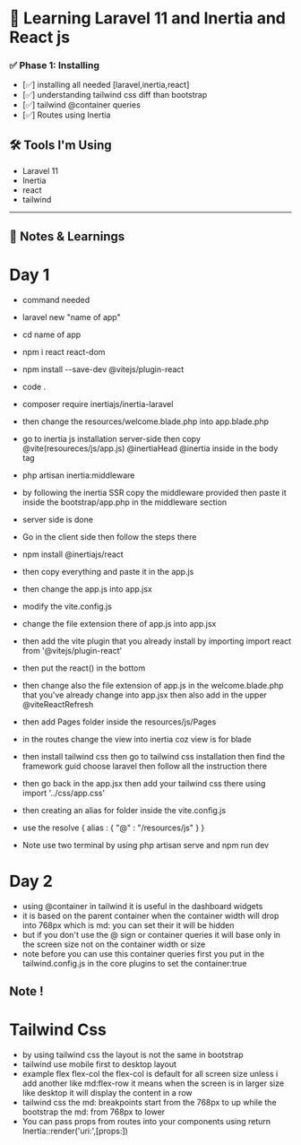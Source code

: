 # 🚀 Learning Laravel 11 and Inertia and React js

### ✅ Phase 1: Installing

- [✅] installing all needed [laravel,inertia,react]
- [✅] understanding tailwind css diff than bootstrap
- [✅] tailwind @container queries
- [✅] Routes using Inertia



## 🛠️ Tools I'm Using
- Laravel 11
- Inertia
- react
- tailwind 

---

## 🧠 Notes & Learnings

# Day 1
- command needed
- laravel new "name of app"
- cd name of app
- npm i react react-dom
- npm install --save-dev @vitejs/plugin-react
- code .
- composer require inertiajs/inertia-laravel
- then change the resources/welcome.blade.php into app.blade.php
- go to inertia js installation server-side then copy @vite(resoureces/js/app.js) @inertiaHead @inertia inside in the body tag
- php artisan inertia:middleware
- by following the inertia SSR copy the middleware provided then paste it inside the bootstrap/app.php in the middleware section
- server side is done
- Go in the client side then follow the steps there
- npm install @inertiajs/react
- then copy everything and paste it in the app.js
- then change the app.js into app.jsx
- modify the vite.config.js
- change the file extension there of app.js into app.jsx
- then add the vite plugin that you already install by importing import react from '@vitejs/plugin-react'
- then put the react() in the bottom
- then change also the file extension of app.js in the welcome.blade.php that you've already change into app.jsx then also add in the upper @viteReactRefresh
- then add Pages folder inside the resources/js/Pages
- in the routes change the view into inertia coz view is for blade

- then install tailwind css then go to tailwind css installation then find the framework guid choose laravel then follow all the instruction there
- then go back in the app.jsx then add your tailwind css there using import '../css/app.css'
- then creating an alias for folder inside the vite.config.js
- use the resolve {
    alias : {
        "@" : "/resources/js"
    }
}

- Note use two terminal by using php artisan serve and npm run dev

# Day 2
- using @container in tailwind it is useful in the dashboard widgets
- it is based on the parent container when the container width will drop into 768px which is md: you can set their it will be hidden
- but if you don't use the @ sign or container queries it will base only in the screen size not on the container width or size
- note before you can use this container queries first you put in the tailwind.config.js in the core plugins to set the container:true


## Note !
# Tailwind Css
- by using tailwind css the layout is not the same in bootstrap
- tailwind use mobile first to desktop layout
- example flex flex-col the flex-col is default for all screen size unless i add another like md:flex-row
it means when the screen is in larger size like desktop it will display the content in a row
- tailwind css the md: breakpoints start from the 768px to up while the bootstrap the md: from 768px to lower
- You can pass props from routes into your components using return Inertia::render('uri:',[props:])